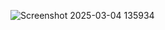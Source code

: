 ![Screenshot 2025-03-04 135934](https://github.com/user-attachments/assets/a041fd18-aee7-4728-aec3-cf99193a6f7b)
